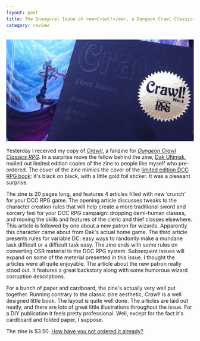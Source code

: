 ```yaml
---
layout: post
title: The Inaugural Issue of <em>Crawl!</em>, a Dungeon Crawl Classics Fanzine
category: review
---
```


![DCC RPG and the First Issue of Crawl][zine-img]

Yesterday I received my copy of [_Crawl!_][crawl], a fanzine for [_Dungeon Crawl Classics RPG_][goodman-games]. In a surprise move the fellow behind the zine, [Dak Ultimak][straycouches], mailed out limited edition copies of the zine to people like myself who pre-ordered. The cover of the zine mimics the cover of the [limited edition DCC RPG book][limited]: it's black on black, with a little gold foil sticker. It was a pleasant surprise.

The zine is 20 pages long, and features 4 articles filled with new ’crunch’ for your DCC RPG game. The opening article discusses tweaks to the character creation rules that will help create a more traditional sword and sorcery feel for your DCC RPG campaign: dropping demi-human classes, and moving the skills and features of the cleric and thief classes elsewhere. This article is followed by one about a new patron for wizards. Apparently this character came about from Dak's actual home game. The third article presents rules for variable DC: easy ways to randomly make a mundane task difficult or a difficult task easy. The zine ends with some rules on converting OSR material to the DCC RPG system. Subsequent issues will expand on some of the meterial presented in this issue. I thought the articles were all quite enjoyable. The article about the new patron really stood out. It features a great backstory along with some humorous wizard corruption descriptions.

For a bunch of paper and cardboard, the zine's actually very well put together. Running contrary to the classic zine aesthetic, _Crawl!_ is a well designed little book. The layout is quite well done. The articles are laid out neatly, and there are lots of great little illustrations throughout the issue. For a DIY publication it feels pretty professional. Well, except for the fact it's cardboard and folded paper, I suppose.

The zine is $3.50. [How have you not ordered it already?][order]


[crawl]: http://crawlfanzine.blogspot.ca/
[order]: http://crawlfanzine.blogspot.ca/p/buy-now.html
[goodman-games]: http://www.goodman-games.com/dccrpg.html
[limited]: http://www.goodman-games.com/5070Fpreview.html
[straycouches]: http://dakdm.straycouches.com/
[zine-img]: /assets/img/crawl-fanzine-issue-1.jpg
